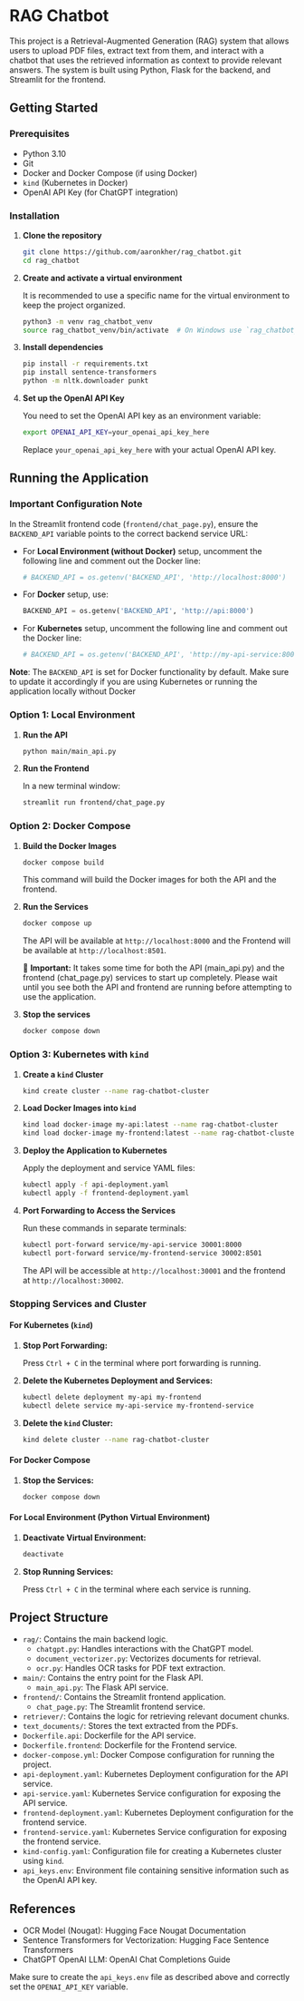 
# RAG Chatbot

This project is a Retrieval-Augmented Generation (RAG) system that allows users to upload PDF files, extract text from them, and interact with a chatbot that uses the retrieved information as context to provide relevant answers. The system is built using Python, Flask for the backend, and Streamlit for the frontend.

## Getting Started

### Prerequisites

- Python 3.10
- Git
- Docker and Docker Compose (if using Docker)
- `kind` (Kubernetes in Docker)
- OpenAI API Key (for ChatGPT integration)

### Installation

1. **Clone the repository**

   ```bash
   git clone https://github.com/aaronkher/rag_chatbot.git
   cd rag_chatbot
   ```

2. **Create and activate a virtual environment**

   It is recommended to use a specific name for the virtual environment to keep the project organized.

   ```bash
   python3 -m venv rag_chatbot_venv
   source rag_chatbot_venv/bin/activate  # On Windows use `rag_chatbot_venv\Scripts\activate`
   ```

3. **Install dependencies**

   ```bash
   pip install -r requirements.txt
   pip install sentence-transformers
   python -m nltk.downloader punkt
   ```

4. **Set up the OpenAI API Key**

   You need to set the OpenAI API key as an environment variable:

   ```bash
   export OPENAI_API_KEY=your_openai_api_key_here
   ```

   Replace `your_openai_api_key_here` with your actual OpenAI API key.

## Running the Application

### Important Configuration Note
In the Streamlit frontend code (`frontend/chat_page.py`), ensure the `BACKEND_API` variable points to the correct backend service URL:

- For **Local Environment (without Docker)** setup, uncomment the following line and comment out the Docker line:
  ```python
  # BACKEND_API = os.getenv('BACKEND_API', 'http://localhost:8000')
  ```

- For **Docker** setup, use:
  ```python
  BACKEND_API = os.getenv('BACKEND_API', 'http://api:8000')
  ```
  
- For **Kubernetes** setup, uncomment the following line and comment out the Docker line:
  ```python
  # BACKEND_API = os.getenv('BACKEND_API', 'http://my-api-service:8000')
  ```

**Note**: The `BACKEND_API` is set for Docker functionality by default. Make sure to update it accordingly if you are using Kubernetes or running the application locally without Docker

### Option 1: Local Environment

1. **Run the API**

   ```bash
   python main/main_api.py
   ```

2. **Run the Frontend**

   In a new terminal window:

   ```bash
   streamlit run frontend/chat_page.py
   ```

### Option 2: Docker Compose

1. **Build the Docker Images**

   ```bash
   docker compose build
   ```

   This command will build the Docker images for both the API and the frontend.

2. **Run the Services**

   ```bash
   docker compose up
   ```

   The API will be available at `http://localhost:8000` and the Frontend will be available at `http://localhost:8501`.

   🚨 **Important:** It takes some time for both the API (main_api.py) and the frontend (chat_page.py) services to start up completely. Please wait until you see both the API and frontend are running before attempting to use the application. 


3. **Stop the services**

   ```bash
   docker compose down
   ```

### Option 3: Kubernetes with `kind`

1. **Create a `kind` Cluster**

   ```bash
   kind create cluster --name rag-chatbot-cluster
   ```

2. **Load Docker Images into `kind`**

   ```bash
   kind load docker-image my-api:latest --name rag-chatbot-cluster
   kind load docker-image my-frontend:latest --name rag-chatbot-cluster
   ```

3. **Deploy the Application to Kubernetes**

   Apply the deployment and service YAML files:

   ```bash
   kubectl apply -f api-deployment.yaml
   kubectl apply -f frontend-deployment.yaml
   ```

4. **Port Forwarding to Access the Services**

   Run these commands in separate terminals:

   ```bash
   kubectl port-forward service/my-api-service 30001:8000
   kubectl port-forward service/my-frontend-service 30002:8501
   ```

   The API will be accessible at `http://localhost:30001` and the frontend at `http://localhost:30002`.

### Stopping Services and Cluster

#### For Kubernetes (`kind`)

1. **Stop Port Forwarding:**

   Press `Ctrl + C` in the terminal where port forwarding is running.

2. **Delete the Kubernetes Deployment and Services:**

   ```bash
   kubectl delete deployment my-api my-frontend
   kubectl delete service my-api-service my-frontend-service
   ```

3. **Delete the `kind` Cluster:**

   ```bash
   kind delete cluster --name rag-chatbot-cluster
   ```

#### For Docker Compose

1. **Stop the Services:**

   ```bash
   docker compose down
   ```

#### For Local Environment (Python Virtual Environment)

1. **Deactivate Virtual Environment:**

   ```bash
   deactivate
   ```

2. **Stop Running Services:**

   Press `Ctrl + C` in the terminal where each service is running.

## Project Structure

- `rag/`: Contains the main backend logic.
  - `chatgpt.py`: Handles interactions with the ChatGPT model.
  - `document_vectorizer.py`: Vectorizes documents for retrieval.
  - `ocr.py`: Handles OCR tasks for PDF text extraction.
- `main/`: Contains the entry point for the Flask API.
  - `main_api.py`: The Flask API service.
- `frontend/`: Contains the Streamlit frontend application.
  - `chat_page.py`: The Streamlit frontend service.
- `retriever/`: Contains the logic for retrieving relevant document chunks.
- `text_documents/`: Stores the text extracted from the PDFs.
- `Dockerfile.api`: Dockerfile for the API service.
- `Dockerfile.frontend`: Dockerfile for the Frontend service.
- `docker-compose.yml`: Docker Compose configuration for running the project.
- `api-deployment.yaml`: Kubernetes Deployment configuration for the API service.
- `api-service.yaml`: Kubernetes Service configuration for exposing the API service.
- `frontend-deployment.yaml`: Kubernetes Deployment configuration for the frontend service.
- `frontend-service.yaml`: Kubernetes Service configuration for exposing the frontend service.
- `kind-config.yaml`: Configuration file for creating a Kubernetes cluster using `kind`.
- `api_keys.env`: Environment file containing sensitive information such as the OpenAI API key.


## References

- OCR Model (Nougat): Hugging Face Nougat Documentation
- Sentence Transformers for Vectorization: Hugging Face Sentence Transformers
- ChatGPT OpenAI LLM: OpenAI Chat Completions Guide

Make sure to create the `api_keys.env` file as described above and correctly set the `OPENAI_API_KEY` variable.
